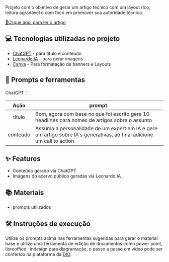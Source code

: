 
Projeto com o objetivo de gerar um artigo técnico com um layout rico, leitura agradável e com foco em promover sua autoridade técnica.

<a href="https://www.canva.com/design/DAGJchko6so/6pW-zwAigldmOGwPrbaNZQ/edit?utm_content=DAGJchko6so&utm_campaign=designshare&utm_medium=link2&utm_source=sharebutton" title="View PDF now"> 📕Clique aqui para ler o artigo</a>

## 💻 Tecnologias utilizadas no projeto

- [ChatGPT](https://chat.openai.com/) - para título e conteúdo
- [Leonardo.IA](https://leonardo.ai/) - para gerar imagens
- [Canva](https://www.canva.com/) - Para formatação de banners e Layouts

## 📄 Prompts e ferramentas


ChatGPT：

|   Ação   | prompt                                                                                                                                                                                                                                                                         |
| :------: | ------------------------------------------------------------------------------------------------------------------------------------------------------------------------------------------------------------------------------------------------------------------------------ |
|  título  | Bom, agora com base no que foi escrito gere 10 headlines para nomes de artigos sobre o assunto                                                                                                                                                                                                    |
| conteúdo | Assuma a personalidade de um expert em IA e gere um artigo sobre IA's generativas, ao final adicione um call to action  |




## ✨ Features

- Conteúdo gerado via ChatGPT
- Imagens do acervo público geradas via Leonardo.IA

## 📚 Materiais

- prompts utilizados

## 🛠️ Instruções de execução

Utilize os prompts acima nas ferramentas sugeridas para gerar o material base e utilize uma ferramenta de edição de documentos como power point, libreoffice , indesign para diagramação, o passo a passo em vídeo pode ser conferido na plataforma da [DIO](https://dio.me).
